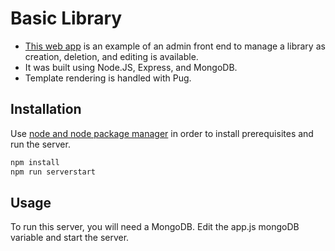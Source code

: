# Basic Library

- [This web app](https://polar-inlet-71512.herokuapp.com/catalog) is an example of an admin front end to manage a library as creation, deletion, and editing is available.
- It was built using Node.JS, Express, and MongoDB.
- Template rendering is handled with Pug.

## Installation

Use [node and node package manager](https://nodejs.org/en/) in order to install prerequisites and run the server.

```bash
npm install
npm run serverstart
```

## Usage

To run this server, you will need a MongoDB.
Edit the app.js mongoDB variable and start the server.